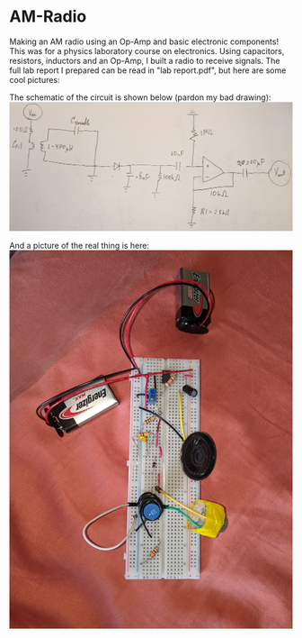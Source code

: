 # AM-Radio
Making an AM radio using an Op-Amp and basic electronic components!
This was for a physics laboratory course on electronics. Using capacitors, resistors, inductors and an Op-Amp, I built a radio to receive signals. The full lab report I prepared can be read in "lab report.pdf", but here are some cool pictures:

The schematic of the circuit is shown below (pardon my bad drawing):
![Circuit Schematic](completeschematic.jpg)

And a picture of the real thing is here:
![Circuit Picture](FullCircuitPicture.jpg)
